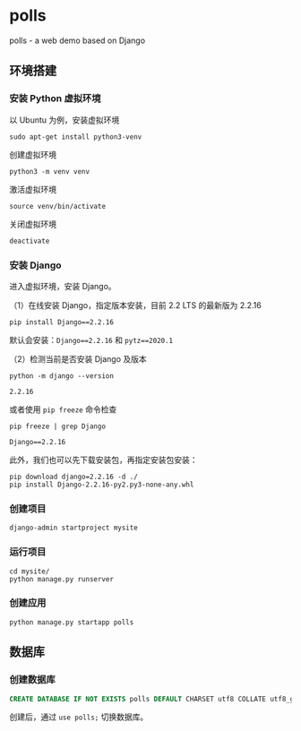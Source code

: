 # polls
polls - a web demo based on Django



## 环境搭建

### 安装 Python 虚拟环境

以 Ubuntu 为例，安装虚拟环境

```shell
sudo apt-get install python3-venv
```

创建虚拟环境

```shell
python3 -m venv venv
```

激活虚拟环境

```shell
source venv/bin/activate
```

关闭虚拟环境

```shell
deactivate
```



### 安装 Django

进入虚拟环境，安装 Django。

（1）在线安装 Django，指定版本安装，目前 2.2 LTS 的最新版为 2.2.16

```shell
pip install Django==2.2.16
```

默认会安装：`Django==2.2.16` 和 `pytz==2020.1`

（2）检测当前是否安装 Django 及版本

```shell
python -m django --version

2.2.16
```

或者使用 `pip freeze` 命令检查

```shell
pip freeze | grep Django

Django==2.2.16
```

此外，我们也可以先下载安装包，再指定安装包安装：

```shell
pip download django=2.2.16 -d ./
pip install Django-2.2.16-py2.py3-none-any.whl
```



### 创建项目

```shell
django-admin startproject mysite
```



### 运行项目

```shell
cd mysite/
python manage.py runserver
```



### 创建应用

```shell
python manage.py startapp polls
```



## 数据库

### 创建数据库

```sql
CREATE DATABASE IF NOT EXISTS polls DEFAULT CHARSET utf8 COLLATE utf8_general_ci;
```

创建后，通过 `use polls;` 切换数据库。

